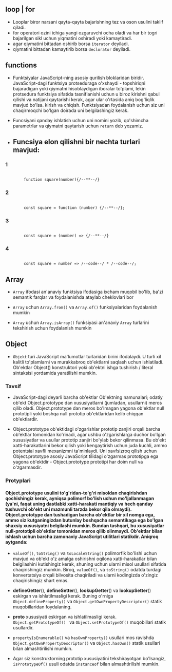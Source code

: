 ## loop | for

- Looplar biror narsani qayta-qayta bajarishning tez va oson usulini taklif qiladi.
- for operatori ozini ichiga yangi ozgaruvchi ocha oladi va har bir togri bajarilgan sikl uchun yiqmatini oshiradi yoki kamaytiradi.
- agar qiymatini bittadan oshirib borsa <code>iterator</code> deyiladi.
- qiymatini bittadan kamaytirib borsa <code>declorator</code> deyiladi.



## functions

- Funktsiyalar JavaScript-ning asosiy qurilish bloklaridan biridir. JavaScript-dagi funktsiya protseduraga o'xshaydi - topshiriqni bajaradigan yoki qiymatni hisoblaydigan iboralar to'plami, lekin protsedura funktsiya sifatida tasniflanishi uchun u biroz kirishni qabul qilishi va natijani qaytarishi kerak, agar ular o'rtasida aniq bog'liqlik mavjud bo'lsa. kirish va chiqish. Funktsiyadan foydalanish uchun siz uni chaqirmoqchi bo'lgan doirada uni belgilashingiz kerak.

- Funcsiyani qanday ishlatish uchun uni nomini yozib, qo'shimcha parametrlar va qiymatni qaytarish uchun <code>return</code> deb yozamiz.
- ## Funcsiya elon qilishni bir nechta turlari mavjud: 
### 1
```

        function square(number){/--**--/}

```

### 2   

```

        const square = function (number) {/--**--/};

```

### 3

```

        const square = (number) => {/--**--/}

```

### 4
    
```
    
        const square = number => /--code--/ * /--code--/;

```



## Array
- <code>Array</code> ifodasi an'anaviy funktsiya ifodasiga ixcham muqobil bo'lib, ba'zi semantik farqlar va foydalanishda ataylab cheklovlari bor

- <code>Array</code> uchun <code>Array.from()</code> va <code>Array.of()</code> funksiyalaridan foydalanish mumkin

- <code>Array</code> uchun <code>Array.isArray()</code> funksiyasi an'anaviy <code>Array</code> turlarini tekshirish uchun foydalanish mumkin


## Object

- <code>Objekt</code> turi JavaScript ma'lumotlar turlaridan birini ifodalaydi. U turli xil kalitli to'plamlarni va murakkabroq ob'ektlarni saqlash uchun ishlatiladi. Ob'ektlar Object() konstruktori yoki ob'ektni ishga tushirish / literal sintaksisi yordamida yaratilishi mumkin.

### Tavsif

- JavaScript-dagi deyarli barcha ob'ektlar Ob'ektning namunalari; odatiy ob'ekt Object.prototype dan xususiyatlarni (jumladan, usullarni) meros qilib oladi. Object.prototype dan meros bo'lmagan yagona ob'ektlar null prototipli yoki boshqa null prototip ob'ektlaridan kelib chiqqan ob'ektlardir.

- Object.prototype ob'ektidagi o'zgarishlar prototip zanjiri orqali barcha ob'ektlar tomonidan ko'rinadi, agar ushbu o'zgarishlarga duchor bo'lgan xususiyatlar va usullar prototip zanjiri bo'ylab bekor qilinmasa. Bu ob'ekt xatti-harakatlarini bekor qilish yoki kengaytirish uchun juda kuchli, ammo potentsial xavfli mexanizmni ta'minlaydi. Uni xavfsizroq qilish uchun Object.prototype asosiy JavaScript tilidagi o'zgarmas prototipga ega yagona ob'ektdir - Object.prototype prototipi har doim null va o'zgarmasdir.



### Protyplari

#### Object.prototype usulini to'g'ridan-to'g'ri misoldan chaqirishdan qochishingiz kerak, ayniqsa polimorf bo'lish uchun mo'ljallanmagan (ya'ni, faqat uning dastlabki xatti-harakati mantiqiy va hech qanday tushuvchi ob'ekt uni mazmunli tarzda bekor qila olmaydi). Object.prototype dan tushadigan barcha ob'ektlar bir xil nomga ega, ammo siz kutganingizdan butunlay boshqacha semantikaga ega bo'lgan shaxsiy xususiyatni belgilashi mumkin. Bundan tashqari, bu xususiyatlar null-prototipli ob'ektlar tomonidan meros qilib olinmaydi. Ob'ektlar bilan ishlash uchun barcha zamonaviy JavaScript utilitlari statikdir. Aniqroq aytganda:


- <code>valueOf()</code>, <code>toString()</code> va <code>toLocaleString()</code> polimorfik bo'lishi uchun mavjud va ob'ekt o'z amalga oshirishni oqilona xatti-harakatlar bilan belgilashini kutishingiz kerak, shuning uchun ularni misol usullari sifatida chaqirishingiz mumkin. Biroq, <code>valueOf()</code>, va <code>toString()</code> odatda turdagi konvertatsiya orqali bilvosita chaqiriladi va ularni kodingizda o'zingiz chaqirishingiz shart emas.

- __defineGetter__(), __defineSetter__(), __lookupGetter__() va __lookupSetter__() eskirgan va ishlatilmasligi kerak. Buning o'rniga <code>Object.defineProperty()</code> va <code>Object.getOwnPropertyDescriptor()</code> statik muqobillaridan foydalaning.

- __proto__ xususiyati eskirgan va ishlatilmasligi kerak. <code>Object.getPrototypeOf() </code> va <code>Object.setPrototypeOf()</code> muqobillari statik usullardir.

- <code>propertyIsEnumerable()</code> va <code>hasOwnProperty()</code> usullari mos ravishda <code>Object.getOwnPropertyDescriptor()</code> va <code>Object.hasOwn()</code> statik usullari bilan almashtirilishi mumkin.

- Agar siz konstruktorning prototip xususiyatini tekshirayotgan bo'lsangiz, <code>isPrototypeOf()</code> usuli odatda <code>instanceof</code> bilan almashtirilishi mumkin.